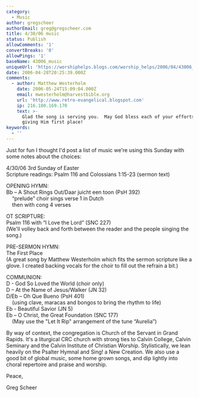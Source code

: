 ```yaml
---
category:
  - Music
author: gregscheer
authorEmail: greg@gregscheer.com
title: 4/30/06 music
status: Publish
allowComments: '1'
convertBreaks: '0'
allowPings: '1'
baseName: 43006_music
uniqueUrl: 'https://worshiphelps.blogs.com/worship_helps/2006/04/43006_music.html '
date: 2006-04-28T20:25:39.000Z
comments:
  - author: Matthew Westerholm
    date: 2006-05-24T15:09:04.000Z
    email: mwesterholm@harvestbible.org
    url: 'http://www.retro-evangelical.blogspot.com'
    ip: 216.180.169.170
    text: >-
      Glad the song is serving you.  May God bless each of your efforts of
      giving Him first place!
keywords:
  - ''
---
```

Just for fun I thought I'd post a list of music we're using this Sunday with some notes about the choices:

4/30/06 3rd Sunday of Easter  
Scripture readings: Psalm 116 and Colossians 1:15-23 (sermon text)

OPENING HYMN:  
Bb – A Shout Rings Out/Daar juicht een toon (PsH 392)  
    “prelude” choir sings verse 1 in Dutch  
    then with cong 4 verses

OT SCRIPTURE:  
Psalm 116 with “I Love the Lord” (SNC 227)  
(We'll volley back and forth between the reader and the people singing the song.)

PRE-SERMON HYMN:  
The First Place  
(A great song by Matthew Westerholm which fits the sermon scripture like a glove. I created backing vocals for the choir to fill out the refrain a bit.)

COMMUNION:  
D - God So Loved the World (choir only)  
D – At the Name of Jesus/Walker (JN 32)  
D/Eb – Oh Que Bueno (PsH 401)  
    (using clave, maracas and bongos to bring the rhythm to life)  
Eb - Beautiful Savior (JN 5)  
Eb – O Christ, the Great Foundation (SNC 177)  
    (May use the "Let It Rip" arrangement of the tune “Aurelia”)

By way of context, the congregation is Church of the Servant in Grand Rapids. It's a liturgical CRC church with strong ties to Calvin College, Calvin Seminary and the Calvin Institute of Christian Worship. Stylistically, we lean heavily on the Psalter Hymnal and Sing! a New Creation. We also use a good bit of global music, some home grown songs, and dip lightly into choral repertoire and praise and worship.

Peace,

Greg Scheer